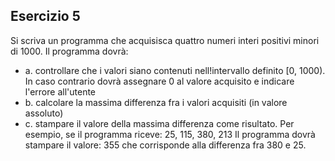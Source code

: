 ## Esercizio 5

Si scriva un programma che acquisisca quattro numeri interi positivi minori di
1000. Il programma dovrà:

* a. controllare che i valori siano contenuti nell!intervallo definito [0, 1000). In
caso contrario dovrà assegnare 0 al valore acquisito e indicare l'errore
all'utente
* b. calcolare la massima differenza fra i valori acquisiti (in valore assoluto)
* c. stampare il valore della massima differenza come risultato. Per esempio, se
il programma riceve: 25, 115, 380, 213 Il programma dovrà stampare il
valore: 355 che corrisponde alla differenza fra 380 e 25.
